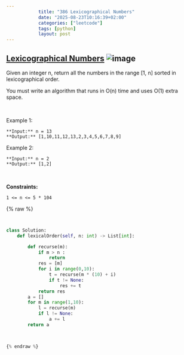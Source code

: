 ```yaml
---
            title: "386 Lexicographical Numbers"
            date: "2025-08-23T10:16:39+02:00"
            categories: ["leetcode"]
            tags: [python]
            layout: post
---
```

            
## [Lexicographical Numbers](https://leetcode.com/problems/lexicographical-numbers) ![image](https://img.shields.io/badge/Difficulty-Medium-orange)

Given an integer n, return all the numbers in the range [1, n] sorted in lexicographical order.

You must write an algorithm that runs in O(n) time and uses O(1) extra space. 

 

Example 1:

```
**Input:** n = 13
**Output:** [1,10,11,12,13,2,3,4,5,6,7,8,9]

```

Example 2:

```
**Input:** n = 2
**Output:** [1,2]

```

 

**Constraints:**

	1 <= n <= 5 * 104

{% raw %}


```python


class Solution:
    def lexicalOrder(self, n: int) -> List[int]:

        def recurse(m):
            if m > n :
                return
            res = [m]
            for i in range(0,10):
                t = recurse(m * (10) + i)
                if t != None:
                    res += t
            return res
        a = []
        for m in range(1,10):   
            l = recurse(m)
            if l != None:
                a += l
        return a
        


{% endraw %}
```
